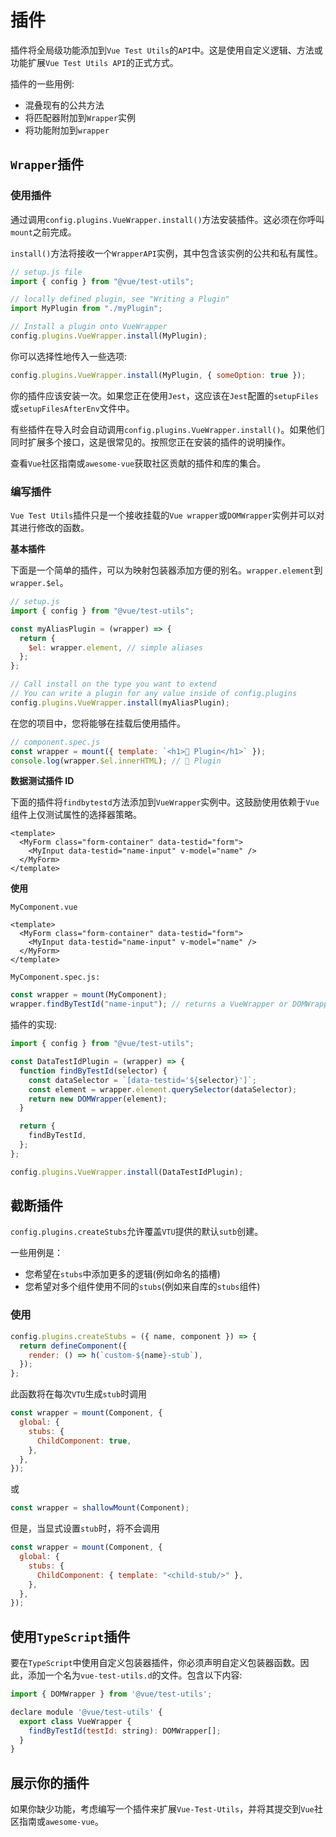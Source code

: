 # 插件

插件将全局级功能添加到`Vue Test Utils`的`API`中。这是使用自定义逻辑、方法或功能扩展`Vue Test Utils API`的正式方式。

插件的一些用例:

- 混叠现有的公共方法
- 将匹配器附加到`Wrapper`实例
- 将功能附加到`wrapper`

## `Wrapper`插件

### 使用插件

通过调用`config.plugins.VueWrapper.install()`方法安装插件。这必须在你呼叫`mount`之前完成。

`install()`方法将接收一个`WrapperAPI`实例，其中包含该实例的公共和私有属性。

```js
// setup.js file
import { config } from "@vue/test-utils";

// locally defined plugin, see "Writing a Plugin"
import MyPlugin from "./myPlugin";

// Install a plugin onto VueWrapper
config.plugins.VueWrapper.install(MyPlugin);
```

你可以选择性地传入一些选项:

```js
config.plugins.VueWrapper.install(MyPlugin, { someOption: true });
```

你的插件应该安装一次。如果您正在使用`Jest`，这应该在`Jest`配置的`setupFiles`或`setupFilesAfterEnv`文件中。

有些插件在导入时会自动调用`config.plugins.VueWrapper.install()`。如果他们同时扩展多个接口，这是很常见的。按照您正在安装的插件的说明操作。

查看`Vue`社区指南或`awesome-vue`获取社区贡献的插件和库的集合。

### 编写插件

`Vue Test Utils`插件只是一个接收挂载的`Vue wrapper`或`DOMWrapper`实例并可以对其进行修改的函数。

**基本插件**

下面是一个简单的插件，可以为映射包装器添加方便的别名。`wrapper.element`到`wrapper.$el`。

```js
// setup.js
import { config } from "@vue/test-utils";

const myAliasPlugin = (wrapper) => {
  return {
    $el: wrapper.element, // simple aliases
  };
};

// Call install on the type you want to extend
// You can write a plugin for any value inside of config.plugins
config.plugins.VueWrapper.install(myAliasPlugin);
```

在您的项目中，您将能够在挂载后使用插件。

```js
// component.spec.js
const wrapper = mount({ template: `<h1>🔌 Plugin</h1>` });
console.log(wrapper.$el.innerHTML); // 🔌 Plugin
```

**数据测试插件 ID**

下面的插件将`findbytestd`方法添加到`VueWrapper`实例中。这鼓励使用依赖于`Vue`组件上仅测试属性的选择器策略。

```vue
<template>
  <MyForm class="form-container" data-testid="form">
    <MyInput data-testid="name-input" v-model="name" />
  </MyForm>
</template>
```

**使用**

`MyComponent.vue`

```vue
<template>
  <MyForm class="form-container" data-testid="form">
    <MyInput data-testid="name-input" v-model="name" />
  </MyForm>
</template>
```

`MyComponent.spec.js:`

```js
const wrapper = mount(MyComponent);
wrapper.findByTestId("name-input"); // returns a VueWrapper or DOMWrapper
```

插件的实现:

```js
import { config } from "@vue/test-utils";

const DataTestIdPlugin = (wrapper) => {
  function findByTestId(selector) {
    const dataSelector = `[data-testid='${selector}']`;
    const element = wrapper.element.querySelector(dataSelector);
    return new DOMWrapper(element);
  }

  return {
    findByTestId,
  };
};

config.plugins.VueWrapper.install(DataTestIdPlugin);
```

## 截断插件

`config.plugins.createStubs`允许覆盖`VTU`提供的默认`sutb`创建。

一些用例是：

- 您希望在`stubs`中添加更多的逻辑(例如命名的插槽)
- 您希望对多个组件使用不同的`stubs`(例如来自库的`stubs`组件)

### 使用

```js
config.plugins.createStubs = ({ name, component }) => {
  return defineComponent({
    render: () => h(`custom-${name}-stub`),
  });
};
```

此函数将在每次`VTU`生成`stub`时调用

```js
const wrapper = mount(Component, {
  global: {
    stubs: {
      ChildComponent: true,
    },
  },
});
```

或

```js
const wrapper = shallowMount(Component);
```

但是，当显式设置`stub`时，将不会调用

```js
const wrapper = mount(Component, {
  global: {
    stubs: {
      ChildComponent: { template: "<child-stub/>" },
    },
  },
});
```

## 使用`TypeScript`插件

要在`TypeScript`中使用自定义包装器插件，你必须声明自定义包装器函数。因此，添加一个名为`vue-test-utils.d`的文件。包含以下内容:

```js
import { DOMWrapper } from '@vue/test-utils';

declare module '@vue/test-utils' {
  export class VueWrapper {
    findByTestId(testId: string): DOMWrapper[];
  }
}
```

## 展示你的插件

如果你缺少功能，考虑编写一个插件来扩展`Vue-Test-Utils`，并将其提交到`Vue`社区指南或`awesome-vue`。
